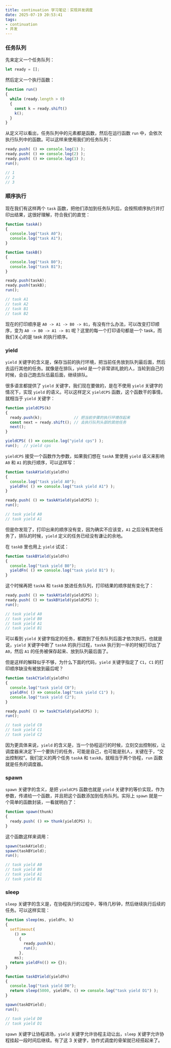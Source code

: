 ```yaml
---
title: continuation 学习笔记：实现并发调度
date: 2025-07-19 20:53:41
tags:
- continuation
- 并发
---
```



### 任务队列

先来定义一个任务队列：

```js
let ready = [];
```

然后定义一个执行函数：

```js
function run()
{
  while (ready.length > 0)
  {
    const k = ready.shift()
    k();
  }
}
```

从定义可以看出，任务队列中的元素都是函数，然后在运行函数 `run` 中，会依次执行队列中的函数。可以这样来使用我们的任务队列：

```js
ready.push( () => console.log(1) );
ready.push( () => console.log(2) );
ready.push( () => console.log(3) );
run();

// 1
// 2
// 3
```

### 顺序执行

现在我们有这样两个 `task` 函数，把他们添加到任务队列后，会按照顺序执行并打印出结果，这很好理解，符合我们的直觉：

```js
function taskA()
{
  console.log("task A0");
  console.log("task A1");
}

function taskB()
{
  console.log("task B0");
  console.log("task B1");
}

ready.push(taskA);
ready.push(taskB);
run();

// task A1
// task A2
// task B1
// task B2
```

现在的打印顺序是 `A0 -> A1 -> B0 -> B1`，有没有什么办法，可以改变打印顺序，变为 `A0 -> B0 -> A1 -> B1` 呢？这里的每一个打印语句都是一个 task，而我们关心的是 task 的执行顺序。

### yield

`yield` 关键字的含义是，保存当前的执行环境，把当前任务放到队列最后面，然后去运行其他的任务。就像是在排队，yield 是一个非常讲礼貌的人，当轮到自己的时候，会自己跑去队伍最后面，继续排队。

很多语言都提供了 `yield` 关键字，我们现在要做的，是在不使用 `yield` 关键字的情况下，实现 `yield` 的语义。可以这样定义 `yieldCPS` 函数，这个函数干的事情，就相当于 `yield` 关键字：

```js
function yieldCPS(k)
{
  ready.push(k);              // 把当前步骤的执行环境存起来
  const next = ready.shift(); // 去执行队列头部的其他任务
  next();
}

yieldCPS( () => console.log("yield cps") );
run();  // yield cps
```

`yieldCPS` 接受一个函数作为参数，如果我们想在 `taskA` 里使用 `yield` 语义来影响 `A0` 和 `A1` 的执行顺序，可以这样写：

```js
function taskAYield(yieldFn)
{
  console.log("task yield A0");
  yieldFn( () => console.log("task yield A1") );
}

ready.push( () => taskAYield(yieldCPS) );
run();

// task yield A0
// task yield A1
```

但是你发现了，打印出来的顺序没有变，因为确实不应该变，`A1` 之后没有其他任务了，排队的时候，`yield` 定义的任务已经没有谦让的余地。

在 `taskB` 里也用上 `yield` 试试：

```js
function taskBYield(yieldFn)
{
  console.log("task yield B0");
  yieldFn( () => console.log("task yield B1") );
}
```

这个时候再把 `taskA` 和 `taskB` 放进任务队列，打印结果的顺序就有变化了：

```js
ready.push( () => taskAYield(yieldCPS) );
ready.push( () => taskBYield(yieldCPS) );
run();

// task yield A0
// task yield B0
// task yield A1
// task yield B1
```

可以看到 `yield` 关键字指定的任务，都跑到了任务队列后面才依次执行。也就是说，`yield` 关键字中断了 `taskA` 的执行过程，`taskA` 执行到一半的时候打印出了 `A0`，然后 `A1` 的任务被保存起来、放到队列最后面了。

但是这样的解释似乎不够，为什么下面的代码，`yield` 关键字指定了 `C1`，`C1` 的打印顺序缺没有被放到最后呢？

```js
function taskCYield(yieldFn)
{
  console.log("task yield C0");
  yieldFn( () => console.log("task yield C1") );
  console.log("task yield C2");
}

ready.push( () => taskCYield(yieldCPS) );
run(); 

// task yield C0
// task yield C1
// task yield C2
```

因为更具体来说，`yield` 的含义是，当一个协程运行的时候，立刻交出控制权，让调度器来决定下一个要执行的任务，可能是自己，也可能是别人，关键在于，“交出控制权”。我们定义的两个任务 `taskA` 和 `taskB`，就相当于两个协程，`run` 函数就是任务的调度器。

### spawn

`spawn` 关键字的含义，是把 `yieldCPS` 函数也就是 `yield` 关键字的等价实现，作为参数，传递给一个函数，并且把这个函数添加到任务队列。实际上 `spawn` 就是一个简单的函数封装，一看就明白了：

```js
function spawn(thunk)
{
  ready.push( () => thunk(yieldCPS) );
}
```

这个函数这样来调用：

```js
spawn(taskAYield);
spawn(taskBYield);
run();

// task yield A0
// task yield B0
// task yield A1
// task yield B1
```

### sleep

`sleep` 关键字的含义是，在协程执行的过程中，等待几秒钟，然后继续执行后续的任务。可以这样实现：

```js
function sleep(ms, yieldFn, k)
{
  setTimeout(
    () => 
      {
        ready.push(k);
        run();
      }, 
    ms);
  return yieldFn(() => {});
}

function taskDYield(yieldFn)
{
  console.log("task yield D0");
  return sleep(5000, yieldFn, () => console.log("task yield D1") );
}

spawn(taskDYield);
run();

// task yield D0
// task yield D1
```

`spawn` 关键字让协程进场，`yield` 关键字允许协程主动让出，`sleep` 关键字允许协程挂起一段时间后继续。有了这 3 关键字，协作式调度的骨架就已经搭起来了。


